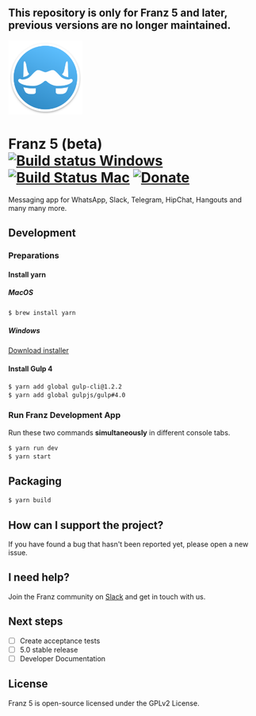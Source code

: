 **This repository is only for Franz 5 and later, previous versions are no longer maintained.**
---

<img src="./build-helpers/images/icon.png" alt="" width="150"/>

# Franz 5 (beta) [![Build status Windows](https://ci.appveyor.com/api/projects/status/22e01sssgdt90d34/branch/master?svg=true)](https://ci.appveyor.com/project/adlk/franz/branch/master) [![Build Status Mac](https://travis-ci.com/meetfranz/franz.svg?token=9zxYPVb6RdKVnmTFMJLX&branch=master)](https://travis-ci.com/meetfranz/franz) [![Donate](https://img.shields.io/badge/Donate-PayPal-green.svg)](http://meetfranz.com/payment.html)

Messaging app for WhatsApp, Slack, Telegram, HipChat, Hangouts and many many more.


## Development

### Preparations
#### Install yarn
##### MacOS
```bash
$ brew install yarn
```
##### Windows
[Download installer](https://yarnpkg.com/latest.msi)

#### Install Gulp 4
```bash
$ yarn add global gulp-cli@1.2.2
$ yarn add global gulpjs/gulp#4.0
```


### Run Franz Development App
Run these two commands __simultaneously__ in different console tabs.

```bash
$ yarn run dev
$ yarn start
```

## Packaging
```bash
$ yarn build
```

## How can I support the project?
If you have found a bug that hasn't been reported yet, please open a new issue.

## I need help?
Join the Franz community on [Slack](https://slack.franz.im) and get in touch with us.

## Next steps
- [ ] Create acceptance tests
- [ ] 5.0 stable release
- [ ] Developer Documentation

## License
Franz 5 is open-source licensed under the GPLv2 License.
